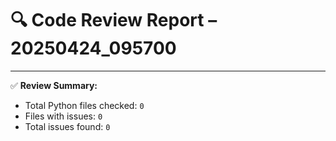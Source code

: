 # 🔍 Code Review Report – 20250424_095700

---

✅ **Review Summary:**
- Total Python files checked: `0`
- Files with issues: `0`
- Total issues found: `0`
